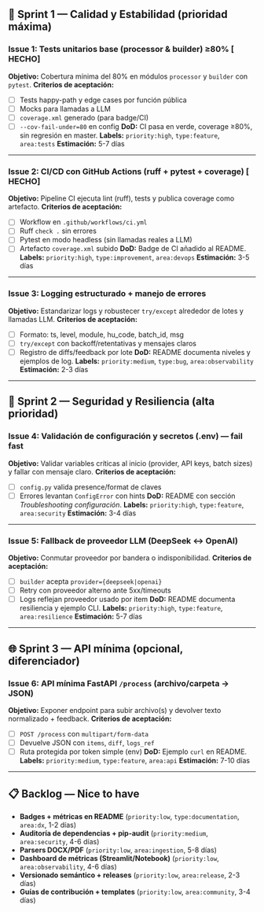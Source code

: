
## 🏁 Sprint 1 — Calidad y Estabilidad (prioridad máxima)

### Issue 1: Tests unitarios base (processor & builder) ≥80% [ HECHO]

**Objetivo:** Cobertura mínima del 80% en módulos `processor` y `builder` con `pytest`.
**Criterios de aceptación:**

* [ ] Tests happy-path y edge cases por función pública
* [ ] Mocks para llamadas a LLM
* [ ] `coverage.xml` generado (para badge/CI)
* [ ] `--cov-fail-under=80` en config
  **DoD:** CI pasa en verde, coverage ≥80%, sin regresión en master.
  **Labels:** `priority:high`, `type:feature`, `area:tests`
  **Estimación:** 5-7 días

---

### Issue 2: CI/CD con GitHub Actions (ruff + pytest + coverage) [ HECHO]

**Objetivo:** Pipeline CI ejecuta lint (ruff), tests y publica coverage como artefacto.
**Criterios de aceptación:**

* [ ] Workflow en `.github/workflows/ci.yml`
* [ ] Ruff `check .` sin errores
* [ ] Pytest en modo headless (sin llamadas reales a LLM)
* [ ] Artefacto `coverage.xml` subido
  **DoD:** Badge de CI añadido al README.
  **Labels:** `priority:high`, `type:improvement`, `area:devops`
  **Estimación:** 3-5 días

---

### Issue 3: Logging estructurado + manejo de errores 

**Objetivo:** Estandarizar logs y robustecer `try/except` alrededor de lotes y llamadas LLM.
**Criterios de aceptación:**

* [ ] Formato: ts, level, module, hu\_code, batch\_id, msg
* [ ] `try/except` con backoff/retentativas y mensajes claros
* [ ] Registro de diffs/feedback por lote
  **DoD:** README documenta niveles y ejemplos de log.
  **Labels:** `priority:medium`, `type:bug`, `area:observability`
  **Estimación:** 2-3 días

---

## 🔐 Sprint 2 — Seguridad y Resiliencia (alta prioridad)

### Issue 4: Validación de configuración y secretos (.env) — fail fast

**Objetivo:** Validar variables críticas al inicio (provider, API keys, batch sizes) y fallar con mensaje claro.
**Criterios de aceptación:**

* [ ] `config.py` valida presence/format de claves
* [ ] Errores levantan `ConfigError` con hints
  **DoD:** README con sección *Troubleshooting configuración*.
  **Labels:** `priority:high`, `type:feature`, `area:security`
  **Estimación:** 3-4 días

---

### Issue 5: Fallback de proveedor LLM (DeepSeek ↔ OpenAI)

**Objetivo:** Conmutar proveedor por bandera o indisponibilidad.
**Criterios de aceptación:**

* [ ] `builder` acepta `provider={deepseek|openai}`
* [ ] Retry con proveedor alterno ante 5xx/timeouts
* [ ] Logs reflejan proveedor usado por item
  **DoD:** README documenta resiliencia y ejemplo CLI.
  **Labels:** `priority:high`, `type:feature`, `area:resilience`
  **Estimación:** 5-7 días

---

## 🌐 Sprint 3 — API mínima (opcional, diferenciador)

### Issue 6: API mínima FastAPI `/process` (archivo/carpeta → JSON)

**Objetivo:** Exponer endpoint para subir archivo(s) y devolver texto normalizado + feedback.
**Criterios de aceptación:**

* [ ] `POST /process` con `multipart/form-data`
* [ ] Devuelve JSON con `items`, `diff`, `logs_ref`
* [ ] Ruta protegida por token simple (env)
  **DoD:** Ejemplo `curl` en README.
  **Labels:** `priority:medium`, `type:feature`, `area:api`
  **Estimación:** 7-10 días

---

## 📋 Backlog — Nice to have

* **Badges + métricas en README** (`priority:low`, `type:documentation`, `area:dx`, 1-2 días)
* **Auditoría de dependencias + pip-audit** (`priority:medium`, `area:security`, 4-6 días)
* **Parsers DOCX/PDF** (`priority:low`, `area:ingestion`, 5-8 días)
* **Dashboard de métricas (Streamlit/Notebook)** (`priority:low`, `area:observability`, 4-6 días)
* **Versionado semántico + releases** (`priority:low`, `area:release`, 2-3 días)
* **Guías de contribución + templates** (`priority:low`, `area:community`, 3-4 días)


